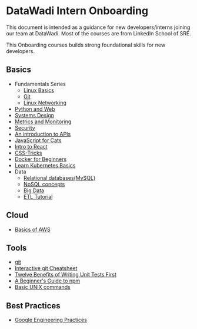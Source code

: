 # DataWadi Intern Onboarding

This document is intended as a guidance for new developers/interns joining our team at DataWadi.
Most of the courses are from LinkedIn School of SRE.

This Onboarding courses builds strong foundational skills for new developers.

## Basics

-   Fundamentals Series
    -   [Linux Basics](https://linkedin.github.io/school-of-sre/linux_basics/intro/)
    -   [Git](https://linkedin.github.io/school-of-sre/git/git-basics/)
    -   [Linux Networking](https://linkedin.github.io/school-of-sre/linux_networking/intro/)
-   [Python and Web](https://linkedin.github.io/school-of-sre/python_web/intro/)
-   [Systems Design](https://linkedin.github.io/school-of-sre/systems_design/intro/)
-   [Metrics and Monitoring](https://linkedin.github.io/school-of-sre/metrics_and_monitoring/introduction/)
-   [Security](https://linkedin.github.io/school-of-sre/security/intro/)
-   [An introduction to APIs](https://zapier.com/learn/apis/)
-   [JavaScript for Cats](http://jsforcats.com/)
-   [Intro to React](https://reactjs.org/tutorial/tutorial.html)
-   [CSS-Tricks](https://css-tricks.com/)
-   [Docker for Beginners](https://github.com/docker/labs/blob/master/beginner/readme.md)
-   [Learn Kubernetes Basics](https://kubernetes.io/docs/tutorials/kubernetes-basics/)
-   Data
    - [Relational databases(MySQL)](https://linkedin.github.io/school-of-sre/databases_sql/intro/)
    -   [NoSQL concepts](https://linkedin.github.io/school-of-sre/databases_nosql/intro/)
    -   [Big Data](https://linkedin.github.io/school-of-sre/big_data/intro/)
    -   [ETL Tutorial](https://www.tutorialandexample.com/etl-tutorial/)

## Cloud

- [Basics of AWS](https://www.freecodecamp.org/news/learn-the-basics-of-amazon-web-services/)

## Tools

- [git](https://git-scm.com/)
- [Interactive git Cheatsheet](http://ndpsoftware.com/git-cheatsheet.html)
- [Twelve Benefits of Writing Unit Tests First](http://sd.jtimothyking.com/2006/07/11/twelve-benefits-of-writing-unit-tests-first/)
- [A Beginner's Guide to npm](https://www.sitepoint.com/beginners-guide-node-package-manager/)
- [Basic UNIX commands](http://mally.stanford.edu/~sr/computing/basic-unix.html)

## Best Practices

- [Google Engineering Practices](https://github.com/google/eng-practices)
